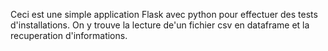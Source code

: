 Ceci est une simple application Flask avec python pour effectuer des tests d'installations.
On y trouve la lecture de'un fichier csv en dataframe et la recuperation d'informations.
